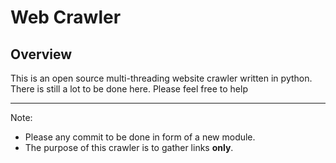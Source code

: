 # Web Crawler
## Overview

This is an open source multi-threading website crawler written in python. 
There is still a lot to be done here. Please feel free to help  

***

Note:
* Please any commit to be done in form of a new module.
* The purpose of this crawler is to gather links **only**. 
